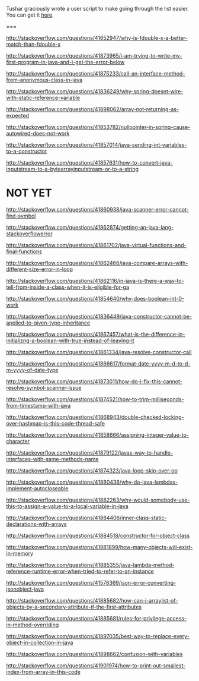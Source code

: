Tushar graciously wrote a user script to make going through the list easier. You can get it [here](https://github.com/tusharjadhav219/Userscript-for-delete-candidates).

===

http://stackoverflow.com/questions/41652947/why-is-fdouble-x-a-better-match-than-fdouble-x

http://stackoverflow.com/questions/41873965/i-am-trying-to-write-my-first-program-in-java-and-i-get-the-error-below

http://stackoverflow.com/questions/41875233/call-an-interface-method-from-anonymous-class-in-java

http://stackoverflow.com/questions/41836249/why-spring-doesnt-wire-with-static-reference-variable

http://stackoverflow.com/questions/41898062/array-not-returning-as-expected

http://stackoverflow.com/questions/41853782/nullpointer-in-spring-cause-autowired-does-not-work

http://stackoverflow.com/questions/41857014/java-sending-int-variables-to-a-constructor

http://stackoverflow.com/questions/41857631/how-to-convert-java-inputstream-to-a-bytearrayinputstream-or-to-a-string

NOT YET
=====

http://stackoverflow.com/questions/41860938/java-scanner-error-cannot-find-symbol

http://stackoverflow.com/questions/41862874/getting-an-java-lang-stackoverflowerror

http://stackoverflow.com/questions/41861702/java-virtual-functions-and-final-functions

http://stackoverflow.com/questions/41862466/java-compare-arrays-with-different-size-error-in-loop

http://stackoverflow.com/questions/41862116/in-java-is-there-a-way-to-tell-from-inside-a-class-when-it-is-eligible-for-ga

http://stackoverflow.com/questions/41854640/why-does-boolean-int-0-work

http://stackoverflow.com/questions/41836449/java-constructor-cannot-be-applied-to-given-type-inheritance

http://stackoverflow.com/questions/41867457/what-is-the-difference-in-initializng-a-boolean-with-true-instead-of-leaving-it

http://stackoverflow.com/questions/41861334/java-resolve-constructor-call

http://stackoverflow.com/questions/41866617/format-date-yyyy-m-d-to-d-m-yyyy-of-date-type

http://stackoverflow.com/questions/41873011/how-do-i-fix-this-cannot-resolve-symbol-scanner-issue

http://stackoverflow.com/questions/41874521/how-to-trim-milliseconds-from-timestamp-with-java

http://stackoverflow.com/questions/41868943/double-checked-locking-over-hashmap-is-this-code-thread-safe

http://stackoverflow.com/questions/41858666/assigning-integer-value-to-character

http://stackoverflow.com/questions/41879122/javas-way-to-handle-interfaces-with-same-methods-name

http://stackoverflow.com/questions/41874323/java-loop-skip-over-oo

http://stackoverflow.com/questions/41880438/why-do-java-lambdas-implement-autocloseable

http://stackoverflow.com/questions/41882263/why-would-somebody-use-this-to-assign-a-value-to-a-local-variable-in-java

http://stackoverflow.com/questions/41884406/inner-class-static-declarations-with-arrays

http://stackoverflow.com/questions/41884518/constructor-for-object-class

http://stackoverflow.com/questions/41881899/how-many-objects-will-exist-in-memory

http://stackoverflow.com/questions/41885355/java-lambda-method-reference-runtime-error-when-tried-to-refer-to-an-instance

http://stackoverflow.com/questions/41578369/json-error-converting-jsonobject-java

http://stackoverflow.com/questions/41885682/how-can-i-arraylist-of-objects-by-a-secondary-attribute-if-the-first-attributes

http://stackoverflow.com/questions/41885681/rules-for-privilege-access-in-method-overriding

http://stackoverflow.com/questions/41897035/best-way-to-replace-every-object-in-collection-in-java

http://stackoverflow.com/questions/41898662/confusion-with-variables

http://stackoverflow.com/questions/41901974/how-to-print-out-smallest-index-from-array-in-this-code